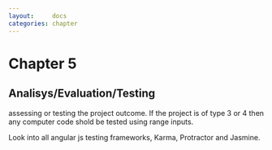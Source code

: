 ```yaml
---
layout:     docs
categories: chapter
---
```


# Chapter 5

## Analisys/Evaluation/Testing

assessing or testing the project outcome. If the project is of type 3 or 4 then any computer code shold
be tested using range inputs.

Look into all angular js testing frameworks, Karma, Protractor and Jasmine.